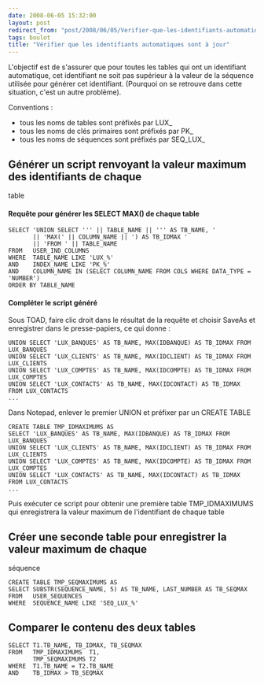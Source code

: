 ```yaml
---
date: 2008-06-05 15:32:00
layout: post
redirect_from: "post/2008/06/05/Verifier-que-les-identifiants-automatiques-sont-a-jour"
tags: boulot
title: "Vérifier que les identifiants automatiques sont à jour"
---
```


L'objectif est de s'assurer que pour toutes les tables qui ont un
identifiant automatique, cet identifiant ne soit pas supérieur à la valeur de
la séquence utilisée pour générer cet identifiant. (Pourquoi on se retrouve
dans cette situation, c'est un autre problème).

Conventions :

* tous les noms de tables sont préfixés par LUX_
* tous les noms de clés primaires sont préfixés par PK_
* tous les noms de séquences sont préfixés par SEQ_LUX_

## Générer un script renvoyant la valeur maximum des identifiants de chaque
table

#### Requête pour générer les SELECT MAX() de chaque table

```
SELECT 'UNION SELECT ''' || TABLE_NAME || ''' AS TB_NAME, '
       || 'MAX(' || COLUMN_NAME || ') AS TB_IDMAX '
       || 'FROM ' || TABLE_NAME
FROM   USER_IND_COLUMNS
WHERE  TABLE_NAME LIKE 'LUX_%'
AND    INDEX_NAME LIKE 'PK_%'
AND    COLUMN_NAME IN (SELECT COLUMN_NAME FROM COLS WHERE DATA_TYPE = 'NUMBER')
ORDER BY TABLE_NAME
```

#### Compléter le script généré

Sous TOAD, faire clic droit dans le résultat de la requête et choisir SaveAs
et enregistrer dans le presse-papiers, ce qui donne :

```
UNION SELECT 'LUX_BANQUES' AS TB_NAME, MAX(IDBANQUE) AS TB_IDMAX FROM LUX_BANQUES
UNION SELECT 'LUX_CLIENTS' AS TB_NAME, MAX(IDCLIENT) AS TB_IDMAX FROM LUX_CLIENTS
UNION SELECT 'LUX_COMPTES' AS TB_NAME, MAX(IDCOMPTE) AS TB_IDMAX FROM LUX_COMPTES
UNION SELECT 'LUX_CONTACTS' AS TB_NAME, MAX(IDCONTACT) AS TB_IDMAX FROM LUX_CONTACTS
...
```

Dans Notepad, enlever le premier UNION et préfixer par un CREATE TABLE

```
CREATE TABLE TMP_IDMAXIMUMS AS
SELECT 'LUX_BANQUES' AS TB_NAME, MAX(IDBANQUE) AS TB_IDMAX FROM LUX_BANQUES
UNION SELECT 'LUX_CLIENTS' AS TB_NAME, MAX(IDCLIENT) AS TB_IDMAX FROM LUX_CLIENTS
UNION SELECT 'LUX_COMPTES' AS TB_NAME, MAX(IDCOMPTE) AS TB_IDMAX FROM LUX_COMPTES
UNION SELECT 'LUX_CONTACTS' AS TB_NAME, MAX(IDCONTACT) AS TB_IDMAX FROM LUX_CONTACTS
...
```

Puis exécuter ce script pour obtenir une première table TMP_IDMAXIMUMS qui
enregistrera la valeur maximum de l'identifiant de chaque table

## Créer une seconde table pour enregistrer la valeur maximum de chaque
séquence

```
CREATE TABLE TMP_SEQMAXIMUMS AS
SELECT SUBSTR(SEQUENCE_NAME, 5) AS TB_NAME, LAST_NUMBER AS TB_SEQMAX
FROM   USER_SEQUENCES
WHERE  SEQUENCE_NAME LIKE 'SEQ_LUX_%'
```

## Comparer le contenu des deux tables

```
SELECT T1.TB_NAME, TB_IDMAX, TB_SEQMAX
FROM   TMP_IDMAXIMUMS  T1,
       TMP_SEQMAXIMUMS T2
WHERE  T1.TB_NAME = T2.TB_NAME
AND    TB_IDMAX > TB_SEQMAX
```
